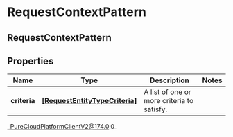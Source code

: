 # RequestContextPattern

## RequestContextPattern

## Properties

|Name | Type | Description | Notes|
|------------ | ------------- | ------------- | -------------|
| **criteria** | [**[RequestEntityTypeCriteria]**]([RequestEntityTypeCriteria]) | A list of one or more criteria to satisfy. | |



_PureCloudPlatformClientV2@174.0.0_
